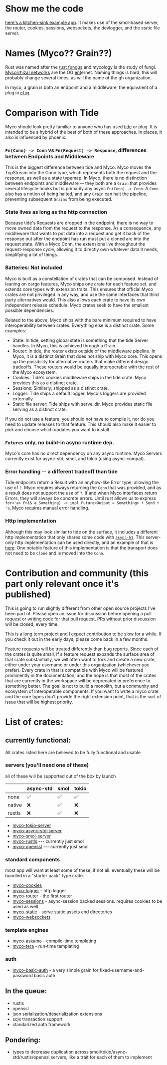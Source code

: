 # Show me the code

[here's a kitchen-sink example app](https://github.com/rhizosphere/myco/blob/main/example/src/main.rs). It makes use of the smol-based server, the router, cookies, sessions, websockets, the devlogger, and the static file server.

# Names (Myco?? Grain??)

Rust was named after the [rust fungus](https://en.wikipedia.org/wiki/Rust_(fungus)) and mycology is the study of fungi. [Mycorrhizal networks](https://en.wikipedia.org/wiki/Mycorrhizal_network) are the OG [ent](https://en.wikipedia.org/wiki/Ent)ernet. Naming things is hard, this will probably change several times, as will the name of the gh organization.

In myco, a grain is both an endpoint and a middleware, the equivalent of a plug in [`plug`](https://github.com/elixir-plug/plug).

# Comparison with Tide

Myco should look pretty familiar to anyone who has used [tide](https://github.com/http-rs/tide) or plug. It is intended to be a hybrid of the best of both of these approaches. In places, it also is influenced by phoenix.

### `Fn(Conn) -> Conn` vs `Fn(Request) -> Response`, differences between Endpoints and Middleware

This is the biggest difference between tide and Myco. Myco moves the TcpStream into the Conn type, which represents both the request and the response, as well as a state typemap. In Myco, there is no distinction between endpoints and middleware -- they both are a `Grain` that provides several lifecycle hooks but is primarily any async `Fn(Conn) -> Conn`. A `Conn` also has a notion of being halted, and any `Grain` can halt the pipeline, preventing subsequent `Grains` from being executed.

### State lives as long as the http connection

Because tide's Requests are dropped in the endpoint, there is no way to move owned data from the request to the response.  As a consequence, any middleware that wants to put data into a request and get it back of the response out after the endpoint has run must put a cloned arc into the request state. With a Myco Conn, the extensions live throughout the request-response cycle, allowing it to directly own whatever data it needs, simplifying a lot of things.

### Batteries: Not included

Myco is built as a constellation of crates that can be composed. Instead of leaning on cargo features, Myco ships one crate for each feature set, and extends core types with extension traits.  This ensures that official Myco crates are not privileged in any way, and use the same interfaces that third party alternatives would. This also allows each crate to have its own independent release schedule.  Myco crates seek to have the smallest possible dependencies.

Related to the above, Myco ships with the bare minimum required to have interoperability between crates.  Everything else is a distinct crate. Some examples:

* State: In tide, setting global state is something that the tide Server handles. In Myco, this is achieved through a Grain.
* Router: In tide, the router exists outside of the middleware pipeline. In Myco, it is a distinct Grain that does not ship with Myco core.  This opens up the possibility for alternative routers that make different design tradeoffs. These routers would be equally interoperable with the rest of the Myco ecosystem.
* Cookies: Tide's cookies middleware ships in the tide crate. Myco provides this as a distinct crate.
* Sessions: Similarly, shipped as a distinct crate.
* Logger: Tide ships a default logger. Myco's loggers are provided externally.
* Static file server: Tide ships with serve_dir. Myco provides static file serving as a distinct crate.

If you do not use a feature, you should not have to compile it, nor do you need to update releases to that feature.  This should also make it easier to pick and choose which updates you want to install.

### `Futures` only, no build-in async runtime dep.

Myco's core has no direct dependency on any async runtime. Myco Servers currently exist for async-std, smol, and tokio (using async-compat).

### Error handling -- a different tradeoff than tide

Tide endpoints return a Result with an anyhow-like Error type, allowing the use of `?`. Myco requires always returning the `Conn` that was provided, and as a result does not support the use of `?`. If and when Myco interfaces return Errors, they will always be concrete errors. Until rust allows us to express `for<'a> Fn(&'a Something) -> impl Future<Output = Something> + Send + 'a`, Myco requires manual error handling.

### Http implementation

Although this may look similar to tide on the surface, it includes a different http implementation that only shares some code with [`async-h1`](https://github.com/http-rs/async-h1). This server-only http implementation can be used directly, and an example of that is [here](https://github.com/rhizosphere/myco/blob/main/http/examples/example.rs). One notable feature of this implementation is that the transport does not need to be `Clone` and is moved into the `Conn`.


# Contribution and community (this part only relevant once it's published)

This is going to run slightly different from other open source projects I've been part of. Please open an issue for discussion before opening a pull request or writing code for that pull request. PRs without prior discussion will be closed, every time.

This is a long term project and I expect contribution to be slow for a while. If you check it out in the early days, please come back in a few months.

Feature requests will be treated differently than bug reports. Since each of the crates is quite small, if a feature request expands the surface area of that crate substantially, we will often want to fork and create a new crate, either under your username or under this organization (whichever you prefer). Every crate in that is compatible with Myco will be featured prominently in the documentation, and the hope is that most of the crates that are currently in the workspace will be deprecated in preference to something better. The goal is not to build a monolith, but a community and ecosystem of interoperable components. If you want to write a myco crate and the core types don't provide the right extension point, that is the sort of issue that will be highest priority.

# List of crates:

## currently functional:
All crates listed here are believed to be fully functional and usable

### servers (you'll need one of these)

all of these will be supported out of the box by launch

|        | async-std | smol | tokio |
| ------ | --------- | ---- | ----- |
| none   | ✅        | ✅   | ✅    |
| native | ❌        | ✅   | ❌    |
| rustls | ❌        | ✅   | ❌    |

* [myco-tokio-server](https://github.com/rhizosphere/myco/tree/main/tokio-server)
* [myco-async-std-server](https://github.com/rhizosphere/myco/tree/main/async-std-server)
* [myco-smol-server](https://github.com/rhizosphere/myco/tree/main/smol-server)
* [myco-rustls](https://github.com/rhizosphere/myco/tree/main/rustls) --- currently just smol
* [myco-openssl](https://github.com/rhizosphere/myco/tree/main/openssl) --- currently just smol

### standard components
most app will want at least some of these, if not all. eventually these will be bundled in a "starter pack" type crate.

* [myco-cookies](https://github.com/rhizosphere/myco/tree/main/cookies)
* [myco-logger](https://github.com/rhizosphere/myco/tree/main/logger) - http logger
* [myco-router](https://github.com/rhizosphere/myco/tree/main/router) - the first router
* [myco-sessions](https://github.com/rhizosphere/myco/tree/main/sessions) - async-session backed sessions. requires cookies to be used as well
* [myco-static](https://github.com/rhizosphere/myco/tree/main/static) - serve static assets and directories
* [myco-websockets](https://github.com/rhizosphere/myco/tree/main/websockets)

### template engines

* [myco-askama](https://github.com/rhizosphere/myco/tree/main/askama) - compile-time templating
* [myco-tera](https://github.com/rhizosphere/myco/tree/main/tera) - run-time templating

### auth

* [myco-basic-auth](https://github.com/rhizosphere/myco/tree/main/basic-auth) - a very simple grain for fixed-username-and-password basic auth

## In the queue:
* rustls
* openssl
* json serialization/deserialization extensions
* sqlx transaction support
* standarized auth framework

## Pondering:
* types to decrease duplication across smol/tokio/async-std/rustls/openssl servers, like a trait for each of them to implement
